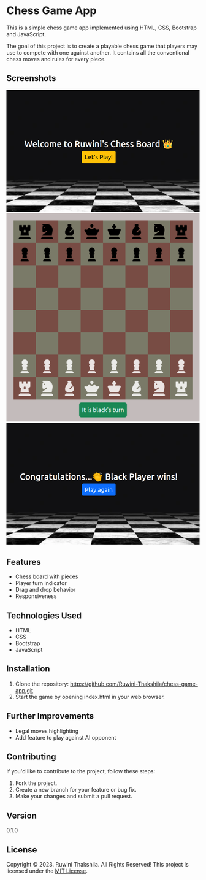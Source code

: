 # Chess Game App
This is a simple chess game app implemented using HTML, CSS, Bootstrap and JavaScript.

The goal of this project is to create a playable chess game that players may use to compete with one against another. It contains all the conventional chess moves and rules for every piece.

## Screenshots
![Welcome page](src/img/welcome_page.png)
![Chess game board](src/img/game_board.png)
![Display winner](src/img/winner_display.png)

## Features
- Chess board with pieces
- Player turn indicator
- Drag and drop behavior
- Responsiveness

## Technologies Used
- HTML
- CSS
- Bootstrap
- JavaScript

## Installation
1. Clone the repository: https://github.com/Ruwini-Thakshila/chess-game-app.git
2. Start the game by opening index.html in your web browser.

## Further Improvements
- Legal moves highlighting
- Add feature to play against AI opponent

## Contributing
If you'd like to contribute to the project, follow these steps:

1. Fork the project.
2. Create a new branch for your feature or bug fix.
3. Make your changes and submit a pull request.

## Version
0.1.0

## License
Copyright &copy; 2023. Ruwini Thakshila. All Rights Reserved!
This project is licensed under the [MIT License](License.txt).

